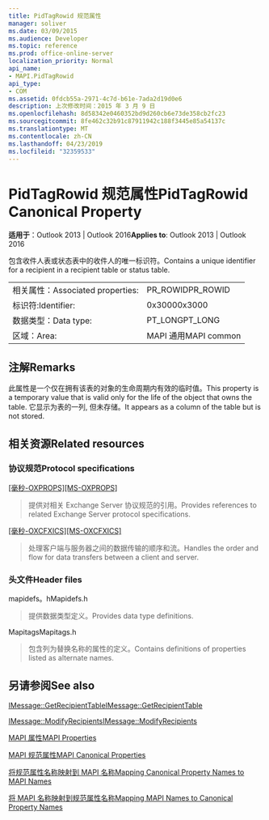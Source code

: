 ```yaml
---
title: PidTagRowid 规范属性
manager: soliver
ms.date: 03/09/2015
ms.audience: Developer
ms.topic: reference
ms.prod: office-online-server
localization_priority: Normal
api_name:
- MAPI.PidTagRowid
api_type:
- COM
ms.assetid: 0fdcb55a-2971-4c7d-b61e-7ada2d19d0e6
description: 上次修改时间：2015 年 3 月 9 日
ms.openlocfilehash: 8d58342e0460352bd9d260cb6e73de358cb2fc23
ms.sourcegitcommit: 8fe462c32b91c87911942c188f3445e85a54137c
ms.translationtype: MT
ms.contentlocale: zh-CN
ms.lasthandoff: 04/23/2019
ms.locfileid: "32359533"
---
```

# <a name="pidtagrowid-canonical-property"></a><span data-ttu-id="48419-103">PidTagRowid 规范属性</span><span class="sxs-lookup"><span data-stu-id="48419-103">PidTagRowid Canonical Property</span></span>

  
  
<span data-ttu-id="48419-104">**适用于**：Outlook 2013 | Outlook 2016</span><span class="sxs-lookup"><span data-stu-id="48419-104">**Applies to**: Outlook 2013 | Outlook 2016</span></span> 
  
<span data-ttu-id="48419-105">包含收件人表或状态表中的收件人的唯一标识符。</span><span class="sxs-lookup"><span data-stu-id="48419-105">Contains a unique identifier for a recipient in a recipient table or status table.</span></span>
  
|||
|:-----|:-----|
|<span data-ttu-id="48419-106">相关属性：</span><span class="sxs-lookup"><span data-stu-id="48419-106">Associated properties:</span></span>  <br/> |<span data-ttu-id="48419-107">PR_ROWID</span><span class="sxs-lookup"><span data-stu-id="48419-107">PR_ROWID</span></span>  <br/> |
|<span data-ttu-id="48419-108">标识符:</span><span class="sxs-lookup"><span data-stu-id="48419-108">Identifier:</span></span>  <br/> |<span data-ttu-id="48419-109">0x3000</span><span class="sxs-lookup"><span data-stu-id="48419-109">0x3000</span></span>  <br/> |
|<span data-ttu-id="48419-110">数据类型：</span><span class="sxs-lookup"><span data-stu-id="48419-110">Data type:</span></span>  <br/> |<span data-ttu-id="48419-111">PT_LONG</span><span class="sxs-lookup"><span data-stu-id="48419-111">PT_LONG</span></span>  <br/> |
|<span data-ttu-id="48419-112">区域：</span><span class="sxs-lookup"><span data-stu-id="48419-112">Area:</span></span>  <br/> |<span data-ttu-id="48419-113">MAPI 通用</span><span class="sxs-lookup"><span data-stu-id="48419-113">MAPI common</span></span>  <br/> |
   
## <a name="remarks"></a><span data-ttu-id="48419-114">注解</span><span class="sxs-lookup"><span data-stu-id="48419-114">Remarks</span></span>

<span data-ttu-id="48419-115">此属性是一个仅在拥有该表的对象的生命周期内有效的临时值。</span><span class="sxs-lookup"><span data-stu-id="48419-115">This property is a temporary value that is valid only for the life of the object that owns the table.</span></span> <span data-ttu-id="48419-116">它显示为表的一列, 但未存储。</span><span class="sxs-lookup"><span data-stu-id="48419-116">It appears as a column of the table but is not stored.</span></span>
  
## <a name="related-resources"></a><span data-ttu-id="48419-117">相关资源</span><span class="sxs-lookup"><span data-stu-id="48419-117">Related resources</span></span>

### <a name="protocol-specifications"></a><span data-ttu-id="48419-118">协议规范</span><span class="sxs-lookup"><span data-stu-id="48419-118">Protocol specifications</span></span>

<span data-ttu-id="48419-119">[[毫秒-OXPROPS]](https://msdn.microsoft.com/library/f6ab1613-aefe-447d-a49c-18217230b148%28Office.15%29.aspx)</span><span class="sxs-lookup"><span data-stu-id="48419-119">[[MS-OXPROPS]](https://msdn.microsoft.com/library/f6ab1613-aefe-447d-a49c-18217230b148%28Office.15%29.aspx)</span></span>
  
> <span data-ttu-id="48419-120">提供对相关 Exchange Server 协议规范的引用。</span><span class="sxs-lookup"><span data-stu-id="48419-120">Provides references to related Exchange Server protocol specifications.</span></span>
    
<span data-ttu-id="48419-121">[[毫秒-OXCFXICS]](https://msdn.microsoft.com/library/b9752f3d-d50d-44b8-9e6b-608a117c8532%28Office.15%29.aspx)</span><span class="sxs-lookup"><span data-stu-id="48419-121">[[MS-OXCFXICS]](https://msdn.microsoft.com/library/b9752f3d-d50d-44b8-9e6b-608a117c8532%28Office.15%29.aspx)</span></span>
  
> <span data-ttu-id="48419-122">处理客户端与服务器之间的数据传输的顺序和流。</span><span class="sxs-lookup"><span data-stu-id="48419-122">Handles the order and flow for data transfers between a client and server.</span></span>
    
### <a name="header-files"></a><span data-ttu-id="48419-123">头文件</span><span class="sxs-lookup"><span data-stu-id="48419-123">Header files</span></span>

<span data-ttu-id="48419-124">mapidefs。h</span><span class="sxs-lookup"><span data-stu-id="48419-124">Mapidefs.h</span></span>
  
> <span data-ttu-id="48419-125">提供数据类型定义。</span><span class="sxs-lookup"><span data-stu-id="48419-125">Provides data type definitions.</span></span>
    
<span data-ttu-id="48419-126">Mapitags</span><span class="sxs-lookup"><span data-stu-id="48419-126">Mapitags.h</span></span>
  
> <span data-ttu-id="48419-127">包含列为替换名称的属性的定义。</span><span class="sxs-lookup"><span data-stu-id="48419-127">Contains definitions of properties listed as alternate names.</span></span>
    
## <a name="see-also"></a><span data-ttu-id="48419-128">另请参阅</span><span class="sxs-lookup"><span data-stu-id="48419-128">See also</span></span>



[<span data-ttu-id="48419-129">IMessage::GetRecipientTable</span><span class="sxs-lookup"><span data-stu-id="48419-129">IMessage::GetRecipientTable</span></span>](imessage-getrecipienttable.md)
  
[<span data-ttu-id="48419-130">IMessage::ModifyRecipients</span><span class="sxs-lookup"><span data-stu-id="48419-130">IMessage::ModifyRecipients</span></span>](imessage-modifyrecipients.md)


[<span data-ttu-id="48419-131">MAPI 属性</span><span class="sxs-lookup"><span data-stu-id="48419-131">MAPI Properties</span></span>](mapi-properties.md)
  
[<span data-ttu-id="48419-132">MAPI 规范属性</span><span class="sxs-lookup"><span data-stu-id="48419-132">MAPI Canonical Properties</span></span>](mapi-canonical-properties.md)
  
[<span data-ttu-id="48419-133">将规范属性名称映射到 MAPI 名称</span><span class="sxs-lookup"><span data-stu-id="48419-133">Mapping Canonical Property Names to MAPI Names</span></span>](mapping-canonical-property-names-to-mapi-names.md)
  
[<span data-ttu-id="48419-134">将 MAPI 名称映射到规范属性名称</span><span class="sxs-lookup"><span data-stu-id="48419-134">Mapping MAPI Names to Canonical Property Names</span></span>](mapping-mapi-names-to-canonical-property-names.md)

